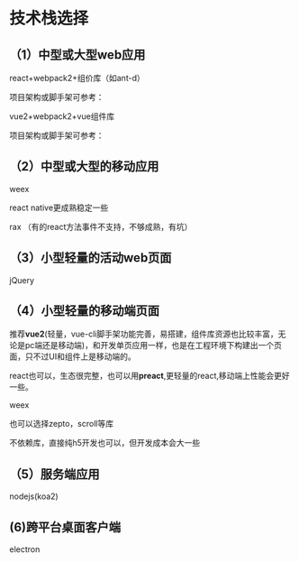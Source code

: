 # 技术栈选择

## （1）中型或大型web应用

react+webpack2+组价库（如ant-d）

项目架构或脚手架可参考：

vue2+webpack2+vue组件库

项目架构或脚手架可参考：

## （2）中型或大型的移动应用

weex

react native更成熟稳定一些

rax （有的react方法事件不支持，不够成熟，有坑）

## （3）小型轻量的活动web页面

jQuery

## （4）小型轻量的移动端页面

推荐**vue2**(轻量，vue-cli脚手架功能完善，易搭建，组件库资源也比较丰富，无论是pc端还是移动端)，和开发单页应用一样，也是在工程环境下构建出一个页面，只不过UI和组件上是移动端的。

react也可以，生态很完整，也可以用**preact**,更轻量的react,移动端上性能会更好一些。

weex

也可以选择zepto，scroll等库

不依赖库，直接纯h5开发也可以，但开发成本会大一些
## （5）服务端应用

nodejs\(koa2\)

## \(6\)跨平台桌面客户端

electron

## 





